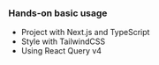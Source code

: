 ### Hands-on basic usage

- Project with Next.js and TypeScript
- Style with TailwindCSS
- Using React Query v4
